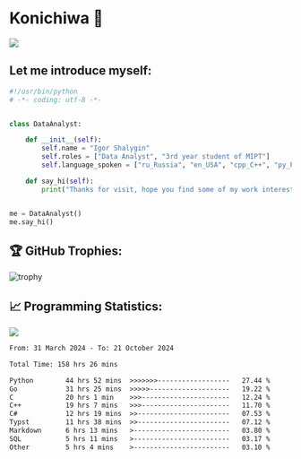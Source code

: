 # Konichiwa 👋
![](https://komarev.com/ghpvc/?username=IgorFandre&color=brightgreen)

## Let me introduce myself:
```py
#!/usr/bin/python
# -*- coding: utf-8 -*-


class DataAnalyst:

    def __init__(self):
        self.name = "Igor Shalygin"
        self.roles = ["Data Analyst", "3rd year student of MIPT"]
        self.language_spoken = ["ru_Russia", "en_USA", "cpp_C++", "py_Python", "go_Golang"]

    def say_hi(self):
        print("Thanks for visit, hope you find some of my work interesting.")


me = DataAnalyst()
me.say_hi()
```

## 🏆 GitHub Trophies:
![trophy](https://github-profile-trophy.vercel.app/?username=IgorFandre&title=MultiLanguage,Repositories,Commits,Experience,PullRequest,Reviews)

## 📈 Programming Statistics:

![](https://github-profile-summary-cards.vercel.app/api/cards/profile-details?username=IgorFandre&theme=solarized_dark)

<!--START_SECTION:waka-->

```txt
From: 31 March 2024 - To: 21 October 2024

Total Time: 158 hrs 26 mins

Python        44 hrs 52 mins  >>>>>>>------------------   27.44 %
Go            31 hrs 25 mins  >>>>>--------------------   19.22 %
C             20 hrs 1 min    >>>----------------------   12.24 %
C++           19 hrs 7 mins   >>>----------------------   11.70 %
C#            12 hrs 19 mins  >>-----------------------   07.53 %
Typst         11 hrs 38 mins  >>-----------------------   07.12 %
Markdown      6 hrs 13 mins   >------------------------   03.80 %
SQL           5 hrs 11 mins   >------------------------   03.17 %
Other         5 hrs 4 mins    >------------------------   03.10 %
```

<!--END_SECTION:waka-->
